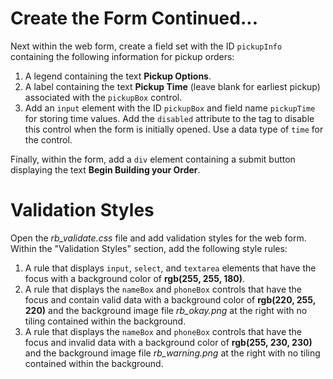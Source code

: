 # Create the Form Continued...

Next within the web form, create a field set with the ID `pickupInfo` containing the following information for pickup orders:
1. A legend containing the text **Pickup Options**.
2. A label containing the text **Pickup Time** (leave blank for earliest pickup) associated with the `pickupBox` control.
3. Add an `input` element with the ID `pickupBox` and field name `pickupTime` for storing time values. Add the `disabled` attribute to the tag to disable this control when the form is initially opened. Use a data type of `time` for the control.

Finally, within the form, add a `div` element containing a submit button displaying the text **Begin Building your Order**.

# Validation Styles
Open the *rb_validate.css* file and add validation styles for the web form. Within the "Validation Styles" section, add the following style rules:
1. A rule that displays `input`, `select`, and `textarea` elements that have the focus with a background color of **rgb(255, 255, 180)**.
2. A rule that displays the `nameBox` and `phoneBox` controls that have the focus and contain valid data with a background color of **rgb(220, 255, 220)** and the background image file *rb_okay.png* at the right with no tiling contained within the background.
3. A rule that displays the `nameBox` and `phoneBox` controls that have the focus and invalid data with a background color of **rgb(255, 230, 230)** and the background image file *rb_warning.png* at the right with no tiling contained within the background.

